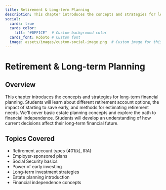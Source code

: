 ```yaml
---
title: Retirement & Long-term Planning
description: This chapter introduces the concepts and strategies for long-term financial planning. Students will learn about different retirement account options, the impact of starting to save early, and methods for estimating retirement needs.
social:
  cards: true
  cards_color:
    fill: "#0FF1CE"  # Custom background color
  cards_font: Roboto # Custom font
  image: assets/images/custom-social-image.png  # Custom image for this page
---
```

# Retirement & Long-term Planning

## Overview

This chapter introduces the concepts and strategies for long-term financial planning. Students will learn about different retirement account options, the impact of starting to save early, and methods for estimating retirement needs. We'll cover basic estate planning concepts and explore the path to financial independence. Students will develop an understanding of how current decisions affect their long-term financial future.

## Topics Covered
- Retirement account types (401(k), IRA)
- Employer-sponsored plans
- Social Security basics
- Power of early investing
- Long-term investment strategies
- Estate planning introduction
- Financial independence concepts
